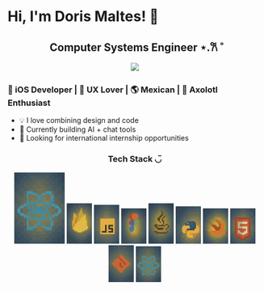 # Hi, I'm Doris Maltes! 👋

<h2 align="center">Computer Systems Engineer ⋆.𐙚 ̊</h2>

<p align="center">
  <img src="./este.gif" width="600"/>
</p>

<h3>📱 iOS Developer | 🎨 UX Lover | 🌎 Mexican | 🦎 Axolotl Enthusiast</h3>

- 💡 I love combining design and code
- 🔧 Currently building AI + chat tools
- 🚀 Looking for international internship opportunities

<h3 align="center">Tech Stack ◡̈ </h3>
<p align="center">
  <img src="./react.jpg" width="100"/>
  <img src="./firebase.jpg" width="50"/>
  <img src="./javascript.jpg" width="50"/>
  <img src="./figma.jpg" width="50"/>
  <img src="./java.jpg" width="50"/>
  <img src="./python.jpg" width="50"/>
  <img src="./swift.jpg" width="50"/>
  <img src="./html.jpg" width="50"/>
  <img src="./git.jpg" width="50"/>
  <img src="./react.jpg" width="50"/>
</p>


